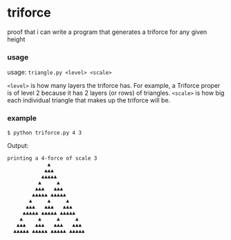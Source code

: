# triforce
proof that i can write a program that generates a triforce for any given height

### usage

usage: ```triangle.py <level> <scale>```

```<level>``` is how many layers the triforce has.  For example, a Triforce proper is of level 2 because it has 2 layers (or rows) of triangles. ```<scale>``` is how big each individual triangle that makes up the triforce will be.
  

### example

```$ python triforce.py 4 3```

Output:

```
printing a 4-force of scale 3
             ▲
            ▲▲▲
           ▲▲▲▲▲
          ▲     ▲
         ▲▲▲   ▲▲▲
        ▲▲▲▲▲ ▲▲▲▲▲
       ▲     ▲     ▲
      ▲▲▲   ▲▲▲   ▲▲▲
     ▲▲▲▲▲ ▲▲▲▲▲ ▲▲▲▲▲
    ▲     ▲     ▲     ▲
   ▲▲▲   ▲▲▲   ▲▲▲   ▲▲▲
  ▲▲▲▲▲ ▲▲▲▲▲ ▲▲▲▲▲ ▲▲▲▲▲
```
